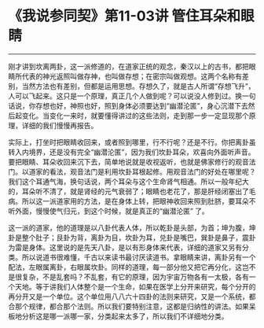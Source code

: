 # 《我说参同契》第11-03讲 管住耳朵和眼睛

------

刚才讲到坎离两卦，这一派修道的，在道家正统的观念，秦汉以上的古书，都把眼睛所代表的神光返照叫做存神，也叫做存想；在密宗叫做观想。这两个名称有差别，当然方法也有差别，但都是运用思想。存想久了，就是古人所谓“存想飞升”，人可以飞起来。这只是一个原理，真正几个人做到呢？可以说没人修到过。换一句话说，你存想也好，神照也好，照到身体必须要达到“幽潜沦匿”，身心沉潜下去然后起变化。当变化一来时，就要懂得讲过的这些法则，走到那一步一定显现那个原理，详细的我们慢慢再报告。

实际上，打坐时把眼睛收回来，或者照到哪里，行不行呢？还是不行。你把离卦虽转入内境界，还是没有完全“幽潜沦匿”，因为我们坎卦耳朵，欢喜向外面听声音。要把眼睛、耳朵收回来沉下去，简单地说就是收视返听，也就是佛家修行的观音法门。以道家的看法，观音法门是利用坎卦耳根起修。用观音法门的好处在哪里呢？我们这个耳通气海，换句话说，两个耳朵与这个生命肾气相通。所以一般年纪大的，耳朵听不清了，就是肾经的元气衰弱了；眼睛也老花了，那是肝经闭塞出了毛病。所以这一派道家用的方法，是在身体上转，把眼神收回来照到肚脐，要耳朵不听外面，慢慢使气归元，到这个时候，就是真正的“幽潜沦匿” 了。

这一派的道家，他的道理是以八卦代表人体，所以乾卦是头部，为首；坤为腹，坤卦是整个肚子；艮卦为背，离卦为目，坎卦为耳，兑卦是嘴巴，巽卦是鼻子，震卦为雷是身体。这里说的是先天八卦，是以有形身体来代表，详细的道家又另有分类。所以说道书很难懂，千古以来读书最讨厌读道书。拿眼睛来讲，离卦另有一个配法，左眼属离卦，右眼属坎卦。同样的道理，每一部分他又把它再分化，这岂不是很复杂，不是乱套吗？不乱套，有它的原理，因为宇宙万物各有一太极，各有一个天地。等于讲我们人体整个是一个生命，如果在医学上分开来研究，每个分开的再分开又是一个单位。这个单位用八八六十四卦的法则来研究，又是一个系统，都合那个规律，都合那个法则。所以我们要特别注意，这都是归纳性的讲法。如果呆板地分析这是哪一派哪一家，分类起来太多了，所以我们不详细地分类。